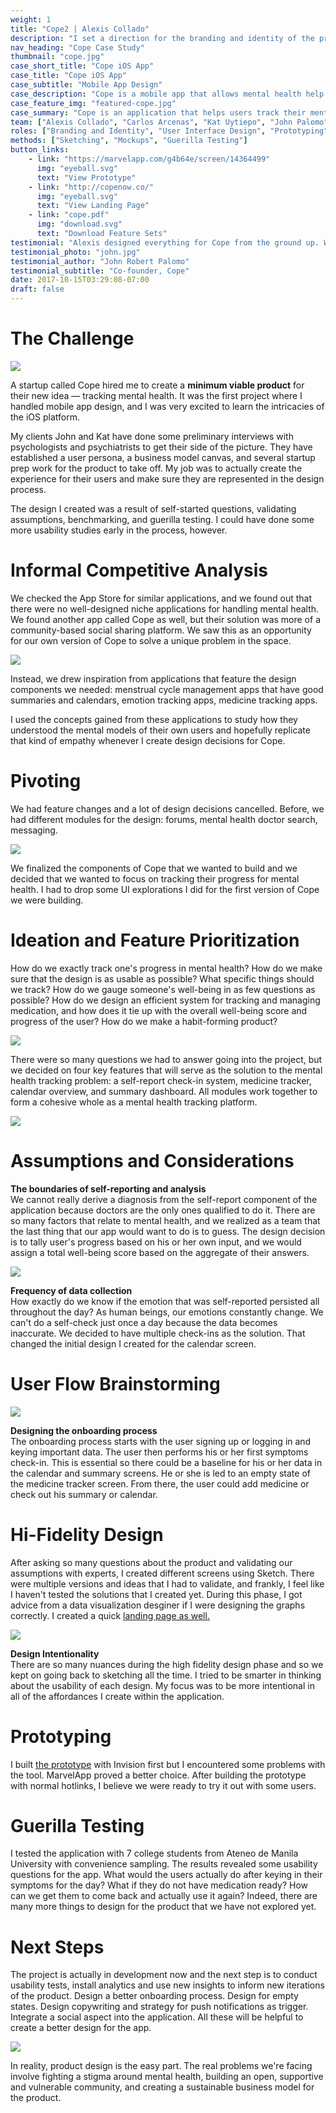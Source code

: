 ```yaml
---
weight: 1
title: "Cope2 | Alexis Collado"
description: "I set a direction for the branding and identity of the product and crafted a functioning prototype ready for usability testing and development."
nav_heading: "Cope Case Study"
thumbnail: "cope.jpg"
case_short_title: "Cope iOS App"
case_title: "Cope iOS App"
case_subtitle: "Mobile App Design"
case_description: "Cope is a mobile app that allows mental health help seekers track their symptoms and medication. I helped them create a minimum viable product for testing."
case_feature_img: "featured-cope.jpg"
case_summary: "Cope is an application that helps users track their mental health. Progress is measured through the use of a check-in system, calendar, medicine tracker and a summary dashboard. I created a minimum viable product for this application."
team: ["Alexis Collado", "Carlos Arcenas", "Kat Uytiepo", "John Palomo"]
roles: ["Branding and Identity", "User Interface Design", "Prototyping", "User Research"]
methods: ["Sketching", "Mockups", "Guerilla Testing"]
button_links:
    - link: "https://marvelapp.com/g4b64e/screen/14364499"
      img: "eyeball.svg"
      text: "View Prototype"
    - link: "http://copenow.co/"
      img: "eyeball.svg"
      text: "View Landing Page"
    - link: "cope.pdf"
      img: "download.svg"
      text: "Download Feature Sets"
testimonial: "Alexis designed everything for Cope from the ground up. What I really like about him is his true understanding and grasp of what makes a great UI great. He knows that the user experience needs a lot of refining from customers and he isn't shy to take feedback even if it's critical. Alexis is one of those rare people who just gets it."
testimonial_photo: "john.jpg"
testimonial_author: "John Robert Palomo"
testimonial_subtitle: "Co-founder, Cope"
date: 2017-10-15T03:29:08-07:00
draft: false
---
```


# The Challenge

![](//localhost:1313/cope/img/persona.png)

A startup called Cope hired me to create a **minimum viable product**
for their new idea — tracking mental health. It was the first project
where I handled mobile app design, and I was very excited to learn the
intricacies of the iOS platform.

My clients John and Kat have done some preliminary interviews
with psychologists and psychiatrists to get their side of the picture.
They have established a user persona, a business model canvas, and
several startup prep work for the product to take off. My job was to
actually create the experience for their users and make sure they are
represented in the design process.

The design I created was a result of self-started questions,
validating assumptions, benchmarking,  and guerilla testing. I could
have done some more usability studies early in the process, however.

# Informal Competitive Analysis

We checked the App Store for similar applications, and we found
out that there were no well-designed niche applications for handling
mental health. We found another app called Cope as well, but their
solution was more of a community-based social sharing platform. We saw
this as an opportunity for our own version of Cope to solve a unique
problem in the space.

![](//localhost:1313/cope/img/competition-cope.jpg)

Instead, we drew inspiration from applications that feature the
design components we needed: menstrual cycle management apps that have
good summaries and calendars, emotion tracking apps, medicine tracking apps.

I used the concepts gained from these applications to study how
they understood the mental models of their own users and hopefully
replicate that kind of empathy whenever I create design decisions for Cope.

# Pivoting

We had feature changes and a lot of design decisions cancelled.
Before, we had different modules for the design: forums, mental health
doctor search, messaging.

![](//localhost:1313/cope/img/discarded.jpg)

We finalized the components of Cope that we wanted to build and
we decided that we wanted to focus on tracking their progress for
mental health. I had to drop some UI explorations I did for the first
version of Cope we were building.
            
# Ideation and Feature Prioritization

How do we exactly track one's progress in mental health? How do
we make sure that the design is as usable as possible? What specific
things should we track? How do we gauge someone's well-being in as few
questions as possible? How do we design an efficient system for tracking
and managing medication, and how does it tie up with the overall
well-being score and progress of the user? How do we make a
habit-forming product?
            
![](//localhost:1313/cope/img/sketch.png)

There were so many questions we had to answer going into the
project, but we decided on four key features that will serve as the
solution to the mental health tracking problem: a self-report check-in
system, medicine tracker, calendar overview, and summary dashboard. All
modules work together to form a cohesive whole as a mental health
tracking platform.
            
![](//localhost:1313/cope/img/summary.png)

# Assumptions and Considerations

**The boundaries of self-reporting and analysis** 
<br>We cannot really derive a diagnosis from the self-report component of
the application because doctors are the only ones qualified to do it.
There are so many factors that relate to mental health, and we realized
as a team that the last thing that our app would want to do is to guess.
The design decision is to tally user's progress based on his or her own
input, and we would assign a total well-being score based on the
aggregate of their answers.
            
![](//localhost:1313/cope/img/calendar.png)

**Frequency of data collection**
<br>How exactly do we know if the emotion that was self-reported persisted all throughout
the day? As human beings, our emotions constantly change. We can't do a
self-check just once a day because the data becomes inaccurate. We
decided to have multiple check-ins as the solution. That changed the
initial design I created for the calendar screen.
            
# User Flow Brainstorming

![](//localhost:1313/cope/img/flow.png)

**Designing the onboarding process**
<br>The onboarding process starts with the user signing up or logging in and
keying important data. The user then performs his or her first symptoms
check-in. This is essential so there could be a baseline for his or her
data in the calendar and summary screens. He or she is led to an empty
state of the medicine tracker screen. From there, the user could add
medicine or check out his summary or calendar.   
         
# Hi-Fidelity Design

After asking so many questions about the product and validating
our assumptions with experts, I created different screens using Sketch.
There were multiple versions and ideas that I had to validate, and
frankly, I feel like I haven't tested the solutions that I created yet.
During this phase, I got advice from a data visualization desginer if I
were designing the graphs correctly. I created a quick [landing page as well.](http://copenow.co)
            
![](//localhost:1313/cope/img/add-medicine.png)

**Design Intentionality**
<br>There are so many nuances during the high fidelity design phase
and so we kept on going back to sketching all the time. I tried to be
smarter in thinking about the usability of each design. My focus was to
be more intentional in all of the affordances I create within the application.
            
# Prototyping

I built [the prototype](https://marvelapp.com/g4b64e/screen/14364499) 
with Invision first but I encountered some problems with the tool.
MarvelApp proved a better choice. After building the prototype with
normal hotlinks, I believe we were ready to try it out with some users.
                                      
# Guerilla Testing

I tested the application with 7 college students from Ateneo de
Manila University with convenience sampling. The results revealed some
usability questions for the app. What would the users actually do after
keying in their symptoms for the day? What if they do not have
medication ready? How can we get them to come back and actually use it
again? Indeed, there are many more things to design for the product that
we have not explored yet.
            
# Next Steps

The project is actually in development now and the next step is
to conduct usability tests, install analytics and use new insights to
inform new iterations of the product. Design a better onboarding
process. Design for empty states. Design copywriting and strategy for
push notifications as trigger. Integrate a social aspect into the
application. All these will be helpful to create a better design for the app.
            
![](//localhost:1313/cope/img/cope-final.png)

In reality, product design is the easy part. The real problems
we're facing involve fighting a stigma around mental health, building an
open, supportive and vulnerable community, and creating a sustainable
business model for the product.